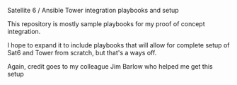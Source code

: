 Satellite 6 / Ansible Tower integration playbooks and setup

This repository is mostly sample playbooks for my proof of concept
integration.

I hope to expand it to include playbooks that will allow for complete setup of
Sat6 and Tower from scratch, but that's a ways off.

Again, credit goes to my colleague Jim Barlow who helped me get this setup
